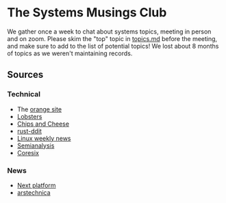 # The Systems Musings Club

We gather once a week to chat about systems topics, meeting in person and on zoom. 
Please skim the "top" topic in [topics.md](./topics.md) before the meeting, and make sure to add to the list of potential topics!
We lost about 8 months of topics as we weren't maintaining records.

## Sources

### Technical

- The [orange site](https://news.ycombinator.com/)
- [Lobsters](https://lobste.rs/)
- [Chips and Cheese](https://chipsandcheese.com/)
- [rust-ddit](https://www.reddit.com/r/rust/)
- [Linux weekly news](https://lwn.net/Archives/)
- [Semianalysis](https://semianalysis.com/archives/)
- [Coresix](https://www.corsix.org/)

### News

- [Next platform](https://www.nextplatform.com/)
- [arstechnica](https://arstechnica.com/)
